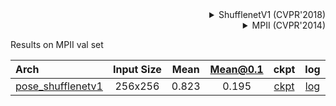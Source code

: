 <!-- [BACKBONE] -->

<details>
<summary align="right">ShufflenetV1 (CVPR'2018)</summary>

```bibtex
@inproceedings{zhang2018shufflenet,
  title={Shufflenet: An extremely efficient convolutional neural network for mobile devices},
  author={Zhang, Xiangyu and Zhou, Xinyu and Lin, Mengxiao and Sun, Jian},
  booktitle={Proceedings of the IEEE conference on computer vision and pattern recognition},
  pages={6848--6856},
  year={2018}
}
```

</details>

<!-- [DATASET] -->

<details>
<summary align="right">MPII (CVPR'2014)</summary>

```bibtex
@inproceedings{andriluka14cvpr,
  author = {Mykhaylo Andriluka and Leonid Pishchulin and Peter Gehler and Schiele, Bernt},
  title = {2D Human Pose Estimation: New Benchmark and State of the Art Analysis},
  booktitle = {IEEE Conference on Computer Vision and Pattern Recognition (CVPR)},
  year = {2014},
  month = {June}
}
```

</details>

Results on MPII val set

| Arch  | Input Size | Mean | Mean@0.1   | ckpt    | log     |
| :--- | :--------: | :------: | :------: |:------: |:------: |
| [pose_shufflenetv1](/configs/body/2d_kpt_sview_rgb_img/topdown_heatmap/mpii/shufflenetv1_mpii_256x256.py) | 256x256 | 0.823 | 0.195 | [ckpt](https://download.openmmlab.com/mmpose/top_down/shufflenetv1/shufflenetv1_mpii_256x256-dcc1c896_20200925.pth) | [log](https://download.openmmlab.com/mmpose/top_down/shufflenetv1/shufflenetv1_mpii_256x256_20200925.log.json) |
